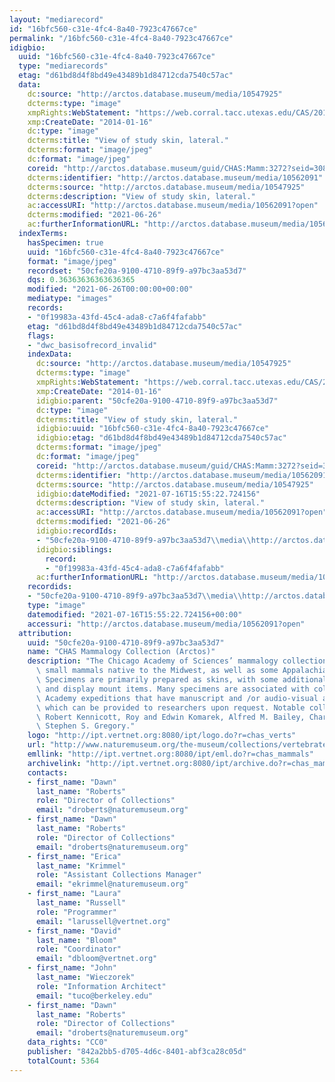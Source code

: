 ```yaml
---
layout: "mediarecord"
id: "16bfc560-c31e-4fc4-8a40-7923c47667ce"
permalink: "/16bfc560-c31e-4fc4-8a40-7923c47667ce"
idigbio:
  uuid: "16bfc560-c31e-4fc4-8a40-7923c47667ce"
  type: "mediarecords"
  etag: "d61bd8d4f8bd49e43489b1d84712cda7540c57ac"
  data:
    dc:source: "http://arctos.database.museum/media/10547925"
    dcterms:type: "image"
    xmpRights:WebStatement: "https://web.corral.tacc.utexas.edu/CAS/20161217-02/jpg/chas_mamm_3272.4.jpg"
    xmp:CreateDate: "2014-01-16"
    dc:type: "image"
    dcterms:title: "View of study skin, lateral."
    dcterms:format: "image/jpeg"
    dc:format: "image/jpeg"
    coreid: "http://arctos.database.museum/guid/CHAS:Mamm:3272?seid=3087873"
    dcterms:identifier: "http://arctos.database.museum/media/10562091"
    dcterms:source: "http://arctos.database.museum/media/10547925"
    dcterms:description: "View of study skin, lateral."
    ac:accessURI: "http://arctos.database.museum/media/10562091?open"
    dcterms:modified: "2021-06-26"
    ac:furtherInformationURL: "http://arctos.database.museum/media/10562091"
  indexTerms:
    hasSpecimen: true
    uuid: "16bfc560-c31e-4fc4-8a40-7923c47667ce"
    format: "image/jpeg"
    recordset: "50cfe20a-9100-4710-89f9-a97bc3aa53d7"
    dqs: 0.36363636363636365
    modified: "2021-06-26T00:00:00+00:00"
    mediatype: "images"
    records:
    - "0f19983a-43fd-45c4-ada8-c7a6f4fafabb"
    etag: "d61bd8d4f8bd49e43489b1d84712cda7540c57ac"
    flags:
    - "dwc_basisofrecord_invalid"
    indexData:
      dc:source: "http://arctos.database.museum/media/10547925"
      dcterms:type: "image"
      xmpRights:WebStatement: "https://web.corral.tacc.utexas.edu/CAS/20161217-02/jpg/chas_mamm_3272.4.jpg"
      xmp:CreateDate: "2014-01-16"
      idigbio:parent: "50cfe20a-9100-4710-89f9-a97bc3aa53d7"
      dc:type: "image"
      dcterms:title: "View of study skin, lateral."
      idigbio:uuid: "16bfc560-c31e-4fc4-8a40-7923c47667ce"
      idigbio:etag: "d61bd8d4f8bd49e43489b1d84712cda7540c57ac"
      dcterms:format: "image/jpeg"
      dc:format: "image/jpeg"
      coreid: "http://arctos.database.museum/guid/CHAS:Mamm:3272?seid=3087873"
      dcterms:identifier: "http://arctos.database.museum/media/10562091"
      dcterms:source: "http://arctos.database.museum/media/10547925"
      idigbio:dateModified: "2021-07-16T15:55:22.724156"
      dcterms:description: "View of study skin, lateral."
      ac:accessURI: "http://arctos.database.museum/media/10562091?open"
      dcterms:modified: "2021-06-26"
      idigbio:recordIds:
      - "50cfe20a-9100-4710-89f9-a97bc3aa53d7\\media\\http://arctos.database.museum/media/10562091"
      idigbio:siblings:
        record:
        - "0f19983a-43fd-45c4-ada8-c7a6f4fafabb"
      ac:furtherInformationURL: "http://arctos.database.museum/media/10562091"
    recordids:
    - "50cfe20a-9100-4710-89f9-a97bc3aa53d7\\media\\http://arctos.database.museum/media/10562091"
    type: "image"
    datemodified: "2021-07-16T15:55:22.724156+00:00"
    accessuri: "http://arctos.database.museum/media/10562091?open"
  attribution:
    uuid: "50cfe20a-9100-4710-89f9-a97bc3aa53d7"
    name: "CHAS Mammalogy Collection (Arctos)"
    description: "The Chicago Academy of Sciences’ mammalogy collection contains mostly\
      \ small mammals native to the Midwest, as well as some Appalachian species.\
      \ Specimens are primarily prepared as skins, with some additional osteological\
      \ and display mount items. Many specimens are associated with collectors or\
      \ Academy expeditions that have manuscript and /or audio-visual archival material,\
      \ which can be provided to researchers upon request. Notable collectors include\
      \ Robert Kennicott, Roy and Edwin Komarek, Alfred M. Bailey, Charles D. Brower,\
      \ Stephen S. Gregory."
    logo: "http://ipt.vertnet.org:8080/ipt/logo.do?r=chas_verts"
    url: "http://www.naturemuseum.org/the-museum/collections/vertebrates"
    emllink: "http://ipt.vertnet.org:8080/ipt/eml.do?r=chas_mammals"
    archivelink: "http://ipt.vertnet.org:8080/ipt/archive.do?r=chas_mammals"
    contacts:
    - first_name: "Dawn"
      last_name: "Roberts"
      role: "Director of Collections"
      email: "droberts@naturemuseum.org"
    - first_name: "Dawn"
      last_name: "Roberts"
      role: "Director of Collections"
      email: "droberts@naturemuseum.org"
    - first_name: "Erica"
      last_name: "Krimmel"
      role: "Assistant Collections Manager"
      email: "ekrimmel@naturemuseum.org"
    - first_name: "Laura"
      last_name: "Russell"
      role: "Programmer"
      email: "larussell@vertnet.org"
    - first_name: "David"
      last_name: "Bloom"
      role: "Coordinator"
      email: "dbloom@vertnet.org"
    - first_name: "John"
      last_name: "Wieczorek"
      role: "Information Architect"
      email: "tuco@berkeley.edu"
    - first_name: "Dawn"
      last_name: "Roberts"
      role: "Director of Collections"
      email: "droberts@naturemuseum.org"
    data_rights: "CC0"
    publisher: "842a2bb5-d705-4d6c-8401-abf3ca28c05d"
    totalCount: 5364
---
```

